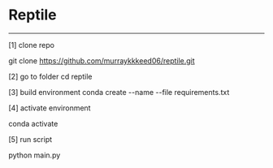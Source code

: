 
# Reptile
----
[1] clone repo

git clone https://github.com/murraykkkeed06/reptile.git

[2] go to folder
cd reptile

[3] build environment
conda create --name <env> --file requirements.txt

[4] activate environment

conda activate <env> 

[5] run script

python main.py